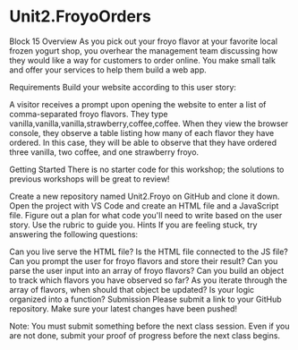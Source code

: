 # Unit2.FroyoOrders
Block 15 
Overview
As you pick out your froyo flavor at your favorite local frozen yogurt shop, you overhear the management team discussing how they would like a way for customers to order online. You make small talk and offer your services to help them build a web app. 

Requirements
Build your website according to this user story:

A visitor receives a prompt upon opening the website to enter a list of comma-separated froyo flavors. They type vanilla,vanilla,vanilla,strawberry,coffee,coffee. When they view the browser console, they observe a table listing how many of each flavor they have ordered. In this case, they will be able to observe that they have ordered three vanilla, two coffee, and one strawberry froyo.

Getting Started
There is no starter code for this workshop; the solutions to previous workshops will be great to review!

Create a new repository named Unit2.Froyo on GitHub and clone it down.
Open the project with VS Code and create an HTML file and a JavaScript file.
Figure out a plan for what code you'll need to write based on the user story. Use the rubric to guide you.
Hints
If you are feeling stuck, try answering the following questions:

Can you live serve the HTML file?
Is the HTML file connected to the JS file?
Can you prompt the user for froyo flavors and store their result?
Can you parse the user input into an array of froyo flavors?
Can you build an object to track which flavors you have observed so far?
As you iterate through the array of flavors, when should that object be updated?
Is your logic organized into a function?
Submission
Please submit a link to your GitHub repository. Make sure your latest changes have been pushed!

Note: You must submit something before the next class session. Even if you are not done, submit your proof of progress before the next class begins.

